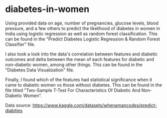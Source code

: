 # diabetes-in-women
Using provided data on age, number of pregnancies, glucose levels, blood pressure, and a few others to predict the likelihood of diabetes in women in India using logistic regression as well as random forest classification. This can be found in the "Predict Diabetes Logistic Regression & Random Forest Classifier" file.

I also took a look into the data's correlation between features and diabetic outcomes and delta between the mean of each features for diabetic and non-diabetic women, among other things. This can be found in the "Diabetes Data Visualization" file.

Finally, I found which of the features had statistical significance when it came to diabetic women vs those without diabetes. This can be found in the file titled "Two-Sample T-Test For Characteristics Of Diabetic And Non-Diabetic Women".

Data source: https://www.kaggle.com/datasets/whenamancodes/predict-diabities
